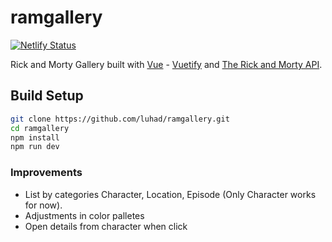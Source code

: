 # ramgallery

[![Netlify Status](https://api.netlify.com/api/v1/badges/57ffc576-352c-4b51-9ca7-2aad090c05ea/deploy-status)](https://app.netlify.com/sites/zen-elion-dbe6d9/deploys)


Rick and Morty Gallery built with [Vue](https://vuejs.org/) - [Vuetify](https://vuetifyjs.com/) and [The Rick and Morty API](https://rickandmortyapi.com/).

## Build Setup

```bash
git clone https://github.com/luhad/ramgallery.git
cd ramgallery
npm install
npm run dev
```

### Improvements

* List by categories Character, Location, Episode (Only Character works for now).
* Adjustments in color palletes
* Open details from character when click
